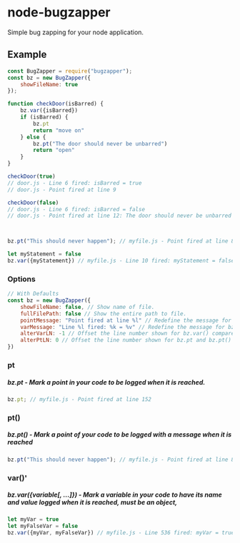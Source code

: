 # node-bugzapper
Simple bug zapping for your node application. 

## Example

```js
const BugZapper = require("bugzapper");
const bz = new BugZapper({
    showFileName: true
});

function checkDoor(isBarred) {
    bz.var({isBarred})
    if (isBarred) {
        bz.pt
        return "move on"
    } else {
        bz.pt("The door should never be unbarred")
        return "open"
    }
}

checkDoor(true)
// door.js - Line 6 fired: isBarred = true
// door.js - Point fired at line 9

checkDoor(false)
// door.js - Line 6 fired: isBarred = false
// door.js - Point fired at line 12: The door should never be unbarred



bz.pt("This should never happen"); // myfile.js - Point fired at line 8: This should never happen

let myStatement = false
bz.var({myStatement}) // myfile.js - Line 10 fired: myStatement = false
```

### Options

```js
// With Defaults
const bz = new BugZapper({
    showFileName: false, // Show name of file.
    fullFilePath: false // Show the entire path to file.
    pointMessage: "Point fired at line %l" // Redefine the message for bz.pt and bz.pt(), %l = line number
    varMessage: "Line %l fired: %k = %v" // Redefine the message for bz.var(), %l = line number, %k = Key/Variable name, %v = variable value
    alterVarLN: -1 // Offset the line number shown for bz.var() compared to its location in the code + (moves down) or - (moves up)
    alterPtLN: 0 // Offset the line number shown for bz.pt and bz.pt() compared to their location in the code + or -
})
```

### pt

##### bz.pt - Mark a point in your code to be logged when it is reached.
```js
bz.pt; // myfile.js - Point fired at line 152
```

### pt()

##### bz.pt(<Your Message>) - Mark a point of your code to be logged with a message when it is reached
```js
bz.pt("This should never happen"); // myfile.js - Point fired at line 892: This should never happen
```

### var()'

##### bz.var({variable[, ...]}) - Mark a variable in your code to have its name and value logged when it is reached, must be an object, 
```js
let myVar = true
let myFalseVar = false
bz.var({myVar, myFalseVar}) // myfile.js - Line 536 fired: myVar = true, myFalseVar = false
```